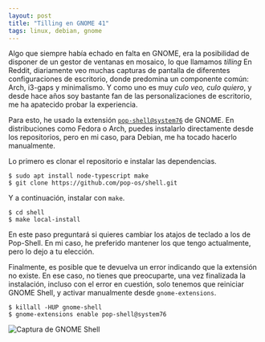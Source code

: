 ```yaml
---
layout: post
title: "Tilling en GNOME 41"
tags: linux, debian, gnome
---
```


Algo que siempre había echado en falta en GNOME, era la posibilidad de disponer de un gestor de ventanas en mosaico, lo que llamamos *tilling* En Reddit, diariamente veo muchas capturas de pantalla de diferentes configuraciones de escritorio, donde predomina un componente común: Arch, i3-gaps y minimalismo. Y como uno es muy *culo veo, culo quiero*, y desde hace años soy bastante fan de las personalizaciones de escritorio, me ha apatecido probar la experiencia.

Para esto, he usado la extensión [`pop-shell@system76`](https://github.com/pop-os/shell) de GNOME. En distribuciones como Fedora o Arch, puedes instalarlo directamente desde los repositorios, pero en mi caso, para Debian, me ha tocado hacerlo manualmente.

Lo primero es clonar el repositorio e instalar las dependencias.

```pre
$ sudo apt install node-typescript make
$ git clone https://github.com/pop-os/shell.git
```

Y a continuación, instalar con `make`.

```pre
$ cd shell
$ make local-install
```

En este paso preguntará si quieres cambiar los atajos de teclado a los de Pop-Shell. En mi caso, he preferido mantener los que tengo actualmente, pero lo dejo a tu elección.

Finalmente, es posible que te devuelva un error indicando que la extensión no existe. En ese caso, no tienes que preocuparte, una vez finalizada la instalación, incluso con el error en cuestión, solo tenemos que reiniciar GNOME Shell, y activar manualmente desde `gnome-extensions`.

```pre
$ killall -HUP gnome-shell
$ gnome-extensions enable pop-shell@system76
```

![Captura de GNOME Shell](https://pbs.twimg.com/media/FJK8ReWWUAUuyd6?format=jpg&name=large)